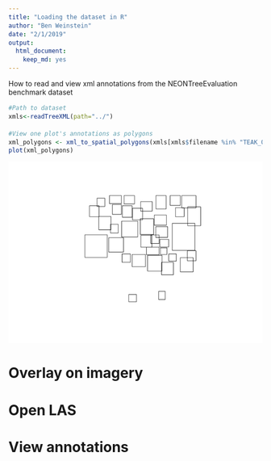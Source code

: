 ```yaml
---
title: "Loading the dataset in R"
author: "Ben Weinstein"
date: "2/1/2019"
output: 
  html_document: 
    keep_md: yes
---
```


How to read and view xml annotations from the NEONTreeEvaluation benchmark dataset




```r
#Path to dataset
xmls<-readTreeXML(path="../")

#View one plot's annotations as polygons
xml_polygons <- xml_to_spatial_polygons(xmls[xmls$filename %in% "TEAK_062.tif",])
plot(xml_polygons)
```

![](ExampleR_files/figure-html/unnamed-chunk-1-1.png)<!-- -->
# Overlay on imagery

# Open LAS

# View annotations
